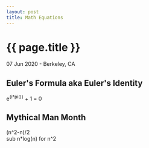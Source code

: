 ```yaml
---
layout: post
title: Math Equations
---
```


{{ page.title }}
================

<p class="meta">07 Jun 2020 - Berkeley, CA</p>

## Euler's Formula aka Euler's Identity
e<sup>{i*pi()}</sup> + 1 = 0

## Mythical Man Month
(n^2-n)/2  
sub n*log(n) for n^2